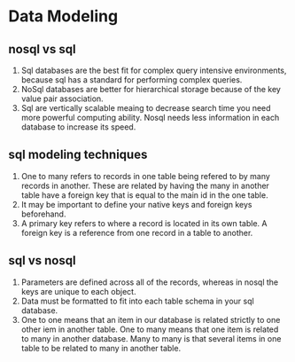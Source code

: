 # Data Modeling  

## nosql vs sql  

1. Sql databases are the best fit for complex query intensive environments, because sql has a standard for performing complex queries.  
2. NoSql databases are better for hierarchical storage because of the key value pair association.  
3. Sql are vertically scalable meaing to decrease search time you need more powerful computing ability. Nosql needs less information in each database to increase its speed.  

## sql modeling techniques  

1. One to many refers to records in one table being refered to by many records in another. These are related by having the many in another table have a foreign key that is equal to the main id in the one table.  
2. It may be important to define your native keys and foreign keys beforehand.  
3. A primary key refers to where a record is located in its own table. A foreign key is a reference from one record in a table to another.  

## sql vs nosql  

1. Parameters are defined across all of the records, whereas in nosql the keys are unique to each object.  
2. Data must be formatted to fit into each table schema in your sql database.  
3. One to one means that an item in our database is related strictly to one other iem in another table. One to many means that one item is related to many in another database. Many to many is that several items in one table to be related to many in another table.  

